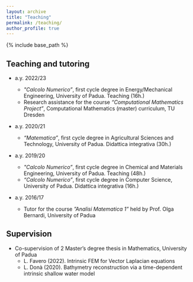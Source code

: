 ```yaml
---
layout: archive
title: "Teaching"
permalink: /teaching/
author_profile: true
---
```


{% include base_path %}

## Teaching and tutoring
* a.y. 2022/23 
    * <em>"Calcolo Numerico”</em>, first cycle degree in Energy/Mechanical Engineering, University of Padua. Teaching (16h.)
    * Research assistance for the course <em>“Computational Mathematics Project”</em>, Computational Mathematics (master) curriculum, TU Dresden

* a.y. 2020/21 
    * <em>“Matematica”</em>, first cycle degree in Agricultural Sciences and Technology, University of Padua. Didattica integrativa (30h.)

* a.y. 2019/20 
    * <em>"Calcolo Numerico”</em>, first cycle degree in Chemical and Materials Engineering, University of Padua. Teaching (48h.)
    * <em>“Calcolo Numerico”</em>, first cycle degree in Computer Science, University of Padua. Didattica integrativa (16h.)

* a.y. 2016/17 
    * Tutor for the course <em>”Analisi Matematica 1”</em> held by Prof. Olga Bernardi, University of Padua

## Supervision

* Co-supervision of 2 Master’s degree thesis in Mathematics, University of Padua
   * L. Favero (2022). Intrinsic FEM for Vector Laplacian equations
   * L. Donà (2020). Bathymetry reconstruction via a time-dependent intrinsic shallow water model
